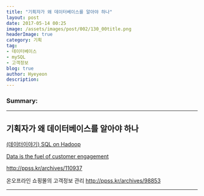 ```yaml
---
title: "기획자가 왜 데이터베이스를 알아야 하나"
layout: post
date: 2017-05-14 00:25
image: /assets/images/post/002/130_00title.png
headerImage: true
category: 기획
tag:
- 데이터베이스
- mySQL
- 고객정보
blog: true
author: Hyeyeon
description:
---
```


### Summary:



---


## 기획자가 왜 데이터베이스를 알아야 하나

[(데이터이야기) SQL on Hadoop](http://www.dbguide.net/knowledge.db?cmd=view&boardUid=194731&boardConfigUid=128&boardStep=0&categoryUid=)

[Data is the fuel of customer engagement](http://www.the-future-of-commerce.com/2017/04/07/customer-engagement-data/)

http://ppss.kr/archives/110937

온오프라인 쇼핑몰의 고객정보 관리
http://ppss.kr/archives/98853

---
